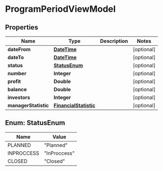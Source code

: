 
# ProgramPeriodViewModel

## Properties
Name | Type | Description | Notes
------------ | ------------- | ------------- | -------------
**dateFrom** | [**DateTime**](DateTime.md) |  |  [optional]
**dateTo** | [**DateTime**](DateTime.md) |  |  [optional]
**status** | [**StatusEnum**](#StatusEnum) |  |  [optional]
**number** | **Integer** |  |  [optional]
**profit** | **Double** |  |  [optional]
**balance** | **Double** |  |  [optional]
**investors** | **Integer** |  |  [optional]
**managerStatistic** | [**FinancialStatistic**](FinancialStatistic.md) |  |  [optional]


<a name="StatusEnum"></a>
## Enum: StatusEnum
Name | Value
---- | -----
PLANNED | &quot;Planned&quot;
INPROCCESS | &quot;InProccess&quot;
CLOSED | &quot;Closed&quot;



